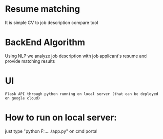 # Resume matching 
It is simple CV to job description compare tool

# BackEnd Algorithm
Using NLP we analyze job description with job applicant's resume and provide matching results 

# UI
    Flask API through python running on local server (that can be deployed on google cloud)

# How to run on local server:

just type "python F:\.....\app.py" on cmd portal
